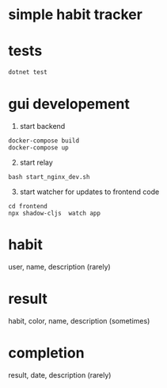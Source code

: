 # simple habit tracker


# tests

``` sh
dotnet test
```

# gui developement

1. start backend

```
docker-compose build
docker-compose up
```
2. start relay

```
bash start_nginx_dev.sh
```
3. start watcher for updates to frontend code
```
cd frontend
npx shadow-cljs  watch app
```

# habit

user, name, description (rarely)

# result

habit, color, name, description (sometimes)

# completion

result, date, description (rarely)
